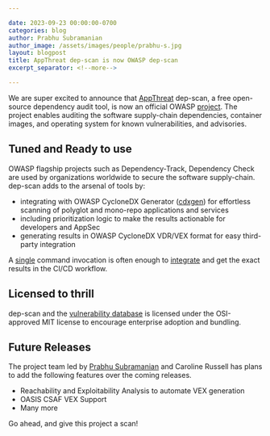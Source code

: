 ```yaml
---

date: 2023-09-23 00:00:00-0700
categories: blog
author: Prabhu Subramanian
author_image: /assets/images/people/prabhu-s.jpg
layout: blogpost
title: AppThreat dep-scan is now OWASP dep-scan
excerpt_separator: <!--more-->

---
```


We are super excited to announce that [AppThreat](https://appthreat.com) dep-scan, a free open-source dependency audit tool, is now an official OWASP [project](https://owasp.org/www-project-dep-scan/). The project enables auditing the software supply-chain dependencies, container images, and operating system for known vulnerabilities, and advisories.

<!--more-->

## Tuned and Ready to use

OWASP flagship projects such as Dependency-Track, Dependency Check are used by organizations worldwide to secure the software supply-chain. dep-scan adds to the arsenal of tools by:

- integrating with OWASP CycloneDX Generator ([cdxgen](https://github.com/CycloneDX/cdxgen)) for effortless scanning of polyglot and mono-repo applications and services
- including prioritization logic to make the results actionable for developers and AppSec
- generating results in OWASP CycloneDX VDR/VEX format for easy third-party integration

A [single](https://github.com/owasp-dep-scan/dep-scan#single-binary-executables) command invocation is often enough to [integrate](https://github.com/ngcloudsec/images-info/blob/main/.github/workflows/build.yml#L27) and get the exact results in the CI/CD workflow.

## Licensed to thrill

dep-scan and the [vulnerability database](https://github.com/AppThreat/vulnerability-db) is licensed under the OSI-approved MIT license to encourage enterprise adoption and bundling.

## Future Releases

The project team led by [Prabhu Subramanian](https://github.com/prabhu) and Caroline Russell has plans to add the following features over the coming releases.

- Reachability and Exploitability Analysis to automate VEX generation
- OASIS CSAF VEX Support
- Many more

Go ahead, and give this project a scan!

